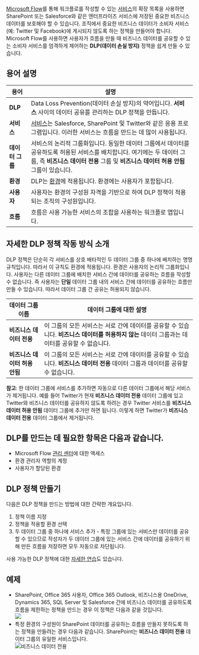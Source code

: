 [Microsoft Flow](https://flow.microsoft.com)를 통해 워크플로를 작성할 수 있는 [서비스](https://flow.microsoft.com/services)의 확장 목록을 사용하면 SharePoint 또는 Salesforce와 같은 엔터프라이즈 서비스에 저장된 중요한 비즈니스 데이터를 보호해야 할 수 있습니다. 조직에서 중요한 비즈니스 데이터가 소비자 서비스(예: Twitter 및 Facebook)에 게시되지 않도록 하는 정책을 만들어야 합니다. Microsoft Flow를 사용하면 사용자가 흐름을 만들 때 비즈니스 데이터를 공유할 수 있는 소비자 서비스를 엄격하게 제어하는 **DLP(데이터 손실 방지)** 정책을 쉽게 만들 수 있습니다.  

## <a name="terms-you-should-get-familiar-with"></a>용어 설명

| 용어 | 설명 |
| --- | --- |
| **DLP** |Data Loss Prevention(데이터 손실 방지)의 약어입니다. **서비스** 사이의 데이터 공유를 관리하는 DLP 정책을 만듭니다. |
| **서비스** |[서비스](https://flow.microsoft.com/services)는 Salesforce, SharePoint 및 Twitter와 같은 응용 프로그램입니다. 이러한 서비스는 흐름을 만드는 데 많이 사용됩니다. |
| **데이터 그룹** |서비스의 논리적 그룹화입니다. 동일한 데이터 그룹에서 데이터를 공유하도록 허용된 서비스를 배치합니다. 여기에는 두 데이터 그룹, 즉 **비즈니스 데이터 전용** 그룹 및 **비즈니스 데이터 허용 안됨** 그룹이 있습니다. |
| **환경** |DLP는 [환경](../environments-overview-admin.md)에 적용됩니다. 환경에는 사용자가 포함됩니다. |
| **사용자** |사용자는 환경의 구성원 자격을 기반으로 하여 DLP 정책이 적용되는 조직의 구성원입니다. |
| **흐름** |흐름은 사용 가능한 서비스의 조합을 사용하는 워크플로 앱입니다. |

## <a name="all-about-how-dlp-policies-work"></a>자세한 DLP 정책 작동 방식 소개
DLP 정책은 단순히 각 서비스를 상호 배타적인 두 데이터 그룹 중 하나에 배치하는 명명 규칙입니다. 따라서 이 규칙도 환경에 적용됩니다. 환경은 사용자의 논리적 그룹화입니다. 사용자는 다른 데이터 그룹에 배치한 서비스 간에 데이터를 공유하는 흐름을 작성할 수 없습니다. 즉 사용자는 **단일** 데이터 그룹 내의 서비스 간에 데이터를 공유하는 흐름만 만들 수 있습니다. 따라서 데이터 그룹 간 공유는 허용되지 않습니다.  

| **데이터 그룹 이름** | **데이터 그룹에 대한 설명** |
| --- | --- |
| **비즈니스 데이터 전용** |이 그룹의 모든 서비스는 서로 간에 데이터를 공유할 수 있습니다. **비즈니스 데이터를 허용하지 않는** 데이터 그룹과는 데이터를 공유할 수 없습니다. |
| **비즈니스 데이터 허용 안됨** |이 그룹의 모든 서비스는 서로 간에 데이터를 공유할 수 있습니다. **비즈니스 데이터 전용** 데이터 그룹과 데이터를 공유할 수 없습니다. |

**참고**: 한 데이터 그룹에 서비스를 추가하면 자동으로 다른 데이터 그룹에서 해당 서비스가 제거됩니다. 예를 들어 Twitter가 현재 **비즈니스 데이터 전용** 데이터 그룹에 있고 Twitter와 비즈니스 데이터를 공유하지 않도록 하려는 경우 Twitter 서비스를 **비즈니스 데이터 허용 안됨** 데이터 그룹에 추가만 하면 됩니다. 이렇게 하면 Twitter가 **비즈니스 데이터 전용** 데이터 그룹에서 제거됩니다.

## <a name="heres-what-you-need-to-create-a-dlp"></a>DLP를 만드는 데 필요한 항목은 다음과 같습니다.
* Microsoft Flow [관리 센터](https://admin.flow.microsoft.com)에 대한 액세스  
* 환경 관리자 역할의 계정  
* 사용자가 할당된 환경  

## <a name="create-a-dlp-policy"></a>DLP 정책 만들기
다음은 DLP 정책을 만드는 방법에 대한 간략한 개요입니다.  

1. 정책 이름 지정
2. 정책을 적용할 환경 선택
3. 두 데이터 그룹 중 하나에 서비스 추가 - 특정 그룹에 있는 서비스만 데이터를 공유할 수 있으므로 작성자가 두 데이터 그룹에 있는 서비스 간에 데이터를 공유하기 위해 만든 흐름을 저장하면 모두 자동으로 차단됩니다.  

사용 가능한 DLP 정책에 대한 [자세한 연습](../prevent-data-loss.md)도 있습니다.  

## <a name="examples"></a>예제
* SharePoint, Office 365 사용자, Office 365 Outlook, 비즈니스용 OneDrive, Dynamics 365, SQL Server 및 Salesforce 간에 비즈니스 데이터를 공유하도록 흐름을 제한하는 정책을 만드는 경우 이 정책은 다음과 같을 것입니다.  
  ![](./media/learning-data-loss-prevention/a-few-business-centric-services.png)  
* 특정 환경의 구성원이 SharePoint 데이터를 공유하는 흐름을 만들지 못하도록 하는 정책을 만들려는 경우 다음과 같습니다. SharePoint는 **비즈니스 데이터 전용** 데이터 그룹의 유일한 서비스입니다.  
  ![비즈니스 데이터 전용](./media/learning-data-loss-prevention/sharepoint-only-no-sharing-guided-learning.png)

